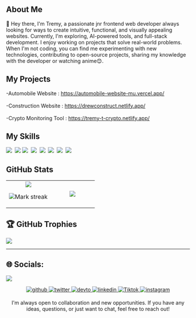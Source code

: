 ## About Me

👋 Hey there, I'm Tremy, a passionate jnr frontend web developer always looking for ways to create intuitive, functional, and visually appealing websites. Currently, I'm exploring, AI-powered tools, and full-stack development. I enjoy working on projects that solve real-world problems. When I'm not coding, you can find me experimenting with new technologies, contributing to open-source projects, sharing my knowledge with the developer or watching anime😊.

## My Projects
-Automobile Website : https://automobile-website-mu.vercel.app/ <br> <br>
-Construction Website : https://drewconstruct.netlify.app/ <br> <br>
-Crypto Monitoring Tool : https://tremy-t-crypto.netlify.app/

## My Skills

<img src="https://img.shields.io/badge/HTML-%23E34F26.svg?logo=html5&logoColor=white"> 
<img src ="https://camo.githubusercontent.com/3ef24ac509b85e2ba13d1078eef5d4caceba9f1b4a91c0891f84a3da564f889d/68747470733a2f2f696d672e736869656c64732e696f2f62616467652f2d435353332d3162373362613f7374796c653d666c6174266c6f676f3d63737333266c6f676f436f6c6f723d7768697465">
<img src="https://img.shields.io/badge/JavaScript-F7DF1E?logo=javascript&logoColor=000"> 
<img src="https://img.shields.io/badge/ChatGPT-74aa9c?logo=openai&logoColor=white"> 
<img src="https://img.shields.io/badge/Tailwind%20CSS-%2338B2AC.svg?logo=tailwind-css&logoColor=white"> 
<img src="https://img.shields.io/badge/Supabase-3FCF8E?logo=supabase&logoColor=fff"> 
<img src="https://img.shields.io/badge/MySQL-4479A1?logo=mysql&logoColor=fff"> 
<img src="https://img.shields.io/badge/Vercel-%23000000.svg?logo=vercel&logoColor=white"> 

## GitHub Stats

<table><tbody><tr border="none"><td width="50%" align="center">
<img align="center" src="https://readme-stats-fork-mauve.vercel.app/api/?username=Tremy-t&theme=dark&show_icons=true&count_private=true">

<img alt="Mark streak" src="https://github-readme-streak-stats-five-roan.vercel.app?user=Tremy-t&theme=dark"></td><td width="50%" align="center">
<img align="center" src="https://readme-stats-fork-mauve.vercel.app/api/top-langs/?username=Tremy-t&theme=dark&hide_border=false&no-bg=true&no-frame=true&langs_count=6"></td></tr></tbody></table>



## 🏆 GitHub Trophies
![](https://github-profile-trophy.vercel.app/?username=Tremy-t&theme=radical&no-frame=true&no-bg=true&margin-w=4)

---
## 🌐 Socials:

[![](https://visitcount.itsvg.in/api?id=Tremy-t&icon=0&color=0)](https://visitcount.itsvg.in)
<div align="center">
<a href="https://github.com/Tremy-t" target="_blank">
<img src=https://img.shields.io/badge/github-%2324292e.svg?&style=for-the-badge&logo=github&logoColor=white alt=github style="margin-bottom: 5px;" />
</a>
<a href="https://twitter.com/RyoDabi" target="_blank">
<img src=https://img.shields.io/badge/twitter-%2300acee.svg?&style=for-the-badge&logo=twitter&logoColor=white alt=twitter style="margin-bottom: 5px;" />
</a>
<a href="https://dev.to/tremy_tailor_49880f706633" target="_blank">
<img src=https://img.shields.io/badge/dev.to-%2308090A.svg?&style=for-the-badge&logo=dev.to&logoColor=white alt=devto style="margin-bottom: 5px;" />
</a>
<a href="https://linkedin.com/in/tremy-tailor-27a709353" target="_blank">
<img src=https://img.shields.io/badge/linkedin-%231E77B5.svg?&style=for-the-badge&logo=linkedin&logoColor=white alt=linkedin style="margin-bottom: 5px;" />
</a>
<a href="https://www.tiktok.com/@_uncle_drew._" target="_blank">
<img src=https://img.shields.io/badge/TikTok-000000?style=for-the-badge&logo=tiktok&logoColor=white alt=Tiktok style="margin-bottom: 5px;" />
</a>  
<a href="https://instagram.com/_.thekrawler._" target="_blank">
<img src=https://img.shields.io/badge/instagram-%23000000.svg?&style=for-the-badge&logo=instagram&logoColor=white alt=instagram style="margin-bottom: 5px;" />
</a>  
  
I'm always open to collaboration and new opportunities. If you have any ideas, questions, or just want to chat, feel free to reach out!

<!-- Proudly created with GPRM ( https://gprm.itsvg.in ) -->
<!---
Tremy-t/Tremy-t is a ✨ special ✨ repository because its `README.md` (this file) appears on your GitHub profile.
You can click the Preview link to take a look at your changes.
--->
